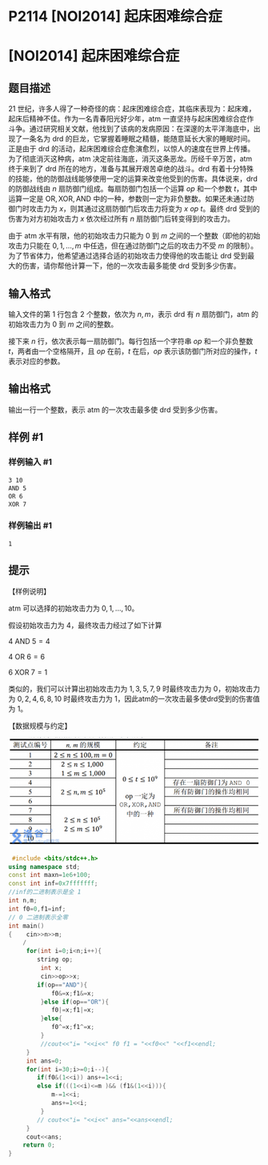 # P2114 [NOI2014] 起床困难综合症

# [NOI2014] 起床困难综合症

## 题目描述

$21$ 世纪，许多人得了一种奇怪的病：起床困难综合症，其临床表现为：起床难，起床后精神不佳。作为一名青春阳光好少年，atm 一直坚持与起床困难综合症作斗争。通过研究相关文献，他找到了该病的发病原因：在深邃的太平洋海底中，出现了一条名为 drd 的巨龙，它掌握着睡眠之精髓，能随意延长大家的睡眠时间。正是由于 drd 的活动，起床困难综合症愈演愈烈，以惊人的速度在世界上传播。为了彻底消灭这种病，atm 决定前往海底，消灭这条恶龙。历经千辛万苦，atm 终于来到了 drd 所在的地方，准备与其展开艰苦卓绝的战斗。drd 有着十分特殊的技能，他的防御战线能够使用一定的运算来改变他受到的伤害。具体说来，drd 的防御战线由 $n$ 扇防御门组成。每扇防御门包括一个运算 $op$ 和一个参数 $t$，其中运算一定是 $\text{OR},\text{XOR},\text{AND}$ 中的一种，参数则一定为非负整数。如果还未通过防御门时攻击力为 $x$，则其通过这扇防御门后攻击力将变为 $x~op~t$。最终 drd 受到的伤害为对方初始攻击力 $x$ 依次经过所有 $n$ 扇防御门后转变得到的攻击力。

由于 atm 水平有限，他的初始攻击力只能为 $0$ 到 $m$ 之间的一个整数（即他的初始攻击力只能在 $0,1,\ldots,m$ 中任选，但在通过防御门之后的攻击力不受 $m$ 的限制）。为了节省体力，他希望通过选择合适的初始攻击力使得他的攻击能让 drd 受到最大的伤害，请你帮他计算一下，他的一次攻击最多能使 drd 受到多少伤害。

## 输入格式

输入文件的第 $1$ 行包含 $2$ 个整数，依次为 $n, m$，表示 drd 有 $n$ 扇防御门，atm 的初始攻击力为 $0$ 到 $m$ 之间的整数。

接下来 $n$ 行，依次表示每一扇防御门。每行包括一个字符串 $op$ 和一个非负整数 $t$，两者由一个空格隔开，且 $op$ 在前，$t$ 在后，$op$ 表示该防御门所对应的操作，$t$ 表示对应的参数。

## 输出格式

输出一行一个整数，表示 atm 的一次攻击最多使 drd 受到多少伤害。

## 样例 #1

### 样例输入 #1

```
3 10
AND 5
OR 6
XOR 7
```

### 样例输出 #1

```
1
```

## 提示

【样例说明】

atm 可以选择的初始攻击力为 $0,1,\ldots ,10$。

假设初始攻击力为 $4$，最终攻击力经过了如下计算

$4 \text{ AND } 5 = 4$

$4 \text{ OR } 6 = 6$

$6 \text{ XOR } 7 = 1$

类似的，我们可以计算出初始攻击力为 $1,3,5,7,9$ 时最终攻击力为 $0$，初始攻击力为 $0,2,4,6,8,10$ 时最终攻击力为 $1$，因此atm的一次攻击最多使drd受到的伤害值为 $1$。

【数据规模与约定】

![](%E4%BA%8C%E8%BF%9B%E5%88%B6%E8%B4%AA%E5%BF%83.assets/1246.png)



```cpp
 #include <bits/stdc++.h>
using namespace std;
const int maxn=1e6+100;
const int inf=0x7fffffff;
//inf的二进制表示是全 1 
int n,m;
int f0=0,f1=inf;
// 0 二进制表示全零
int main()
{    cin>>n>>m;
 	/
	 for(int i=0;i<n;i++){
	 	string op;
		 int x;
		 cin>>op>>x;
	 	if(op=="AND"){
	 		f0&=x;f1&=x;
		 }else if(op=="OR"){
		 	f0|=x;f1|=x;
		 }else{
		 	f0^=x;f1^=x;
		 }
		 //cout<<"i= "<<i<<" f0 f1 = "<<f0<<" "<<f1<<endl;
	 }
	 int ans=0;
	 for(int i=30;i>=0;i--){
	 	if(f0&(1<<i)) ans+=1<<i;
	 	else if(((1<<i)<=m )&& (f1&(1<<i))){
	 		m-=1<<i;
			ans+=1<<i; 
		 }
		// cout<<"i= "<<i<<" ans="<<ans<<endl;
	 }
     cout<<ans;
    return 0;
}
```


